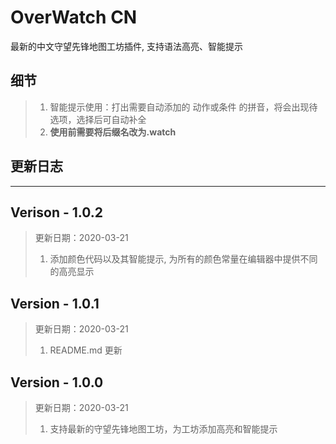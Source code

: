 # OverWatch CN

最新的中文守望先锋地图工坊插件, 支持语法高亮、智能提示

## 细节

> 1. 智能提示使用：打出需要自动添加的 动作或条件 的拼音，将会出现待选项，选择后可自动补全
> 2. **使用前需要将后缀名改为.watch**

## 更新日志

--------------

## Verison - 1.0.2

> 更新日期：2020-03-21
> 1. 添加颜色代码以及其智能提示, 为所有的颜色常量在编辑器中提供不同的高亮显示

## Version - 1.0.1

> 更新日期：2020-03-21
> 1. README.md 更新

## Version - 1.0.0

> 更新日期：2020-03-21
> 1. 支持最新的守望先锋地图工坊，为工坊添加高亮和智能提示

